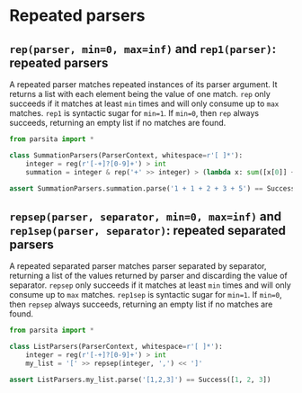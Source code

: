 # Repeated parsers

## `rep(parser, min=0, max=inf)` and `rep1(parser)`: repeated parsers

A repeated parser matches repeated instances of its parser argument. It returns a list with each element being the value of one match. `rep` only succeeds if it matches at least `min` times and will only consume up to `max` matches. `rep1` is syntactic sugar for `min=1`. If `min=0`, then `rep` always succeeds, returning an empty list if no matches are found.

```python
from parsita import *

class SummationParsers(ParserContext, whitespace=r'[ ]*'):
    integer = reg(r'[-+]?[0-9]+') > int
    summation = integer & rep('+' >> integer) > (lambda x: sum([x[0]] + x[1]))

assert SummationParsers.summation.parse('1 + 1 + 2 + 3 + 5') == Success(12)
```

## `repsep(parser, separator, min=0, max=inf)` and `rep1sep(parser, separator)`: repeated separated parsers

A repeated separated parser matches parser separated by separator, returning a list of the values returned by parser and discarding the value of separator. `repsep` only succeeds if it matches at least `min` times and will only consume up to `max` matches. `rep1sep` is syntactic sugar for `min=1`. If `min=0`, then `repsep` always succeeds, returning an empty list if no matches are found.

```python
from parsita import *

class ListParsers(ParserContext, whitespace=r'[ ]*'):
    integer = reg(r'[-+]?[0-9]+') > int
    my_list = '[' >> repsep(integer, ',') << ']'

assert ListParsers.my_list.parse('[1,2,3]') == Success([1, 2, 3])
```
